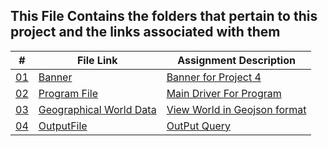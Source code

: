 ## This File Contains the folders that pertain to this project and the links associated with them

|   #    | File Link       | Assignment Description                          |
|------- |-------------------|-------------------------------------------------|
| [01](.Banner) |  [Banner](./Banner) | [ Banner for Project 4](./Banner)|
| [02](.MAIN.PY) |  [Program File](./MAIN.PY) | [ Main Driver For Program](./MAIN.PY)|
| [03](.GeoGraphicData.geojson) |  [Geographical World Data](./GeoGraphicData.geojson) | [View World in Geojson format](./GeoGraphicData.geojson)|
| [04](.OutPutFile.geojson) |  [OutputFile](./OutPutFile.geojson) | [OutPut Query](./OutPutFile.geojson)|
